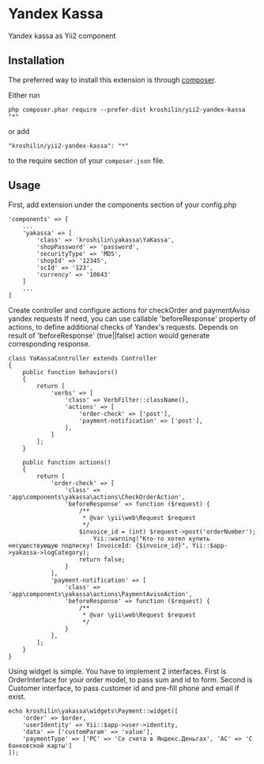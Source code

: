 Yandex Kassa
============
Yandex kassa as Yii2 component

Installation
------------

The preferred way to install this extension is through [composer](http://getcomposer.org/download/).

Either run

```
php composer.phar require --prefer-dist kroshilin/yii2-yandex-kassa "*"
```

or add

```
"kroshilin/yii2-yandex-kassa": "*"
```

to the require section of your `composer.json` file.


Usage
-----
First, add extension under the components section of your config.php

```
'components' => [
	...
	'yakassa' => [
		'class' => 'kroshilin\yakassa\YaKassa',
		'shopPassword' => 'password',
		'securityType' => 'MD5',
		'shopId' => '12345',
		'scId' => '123',
		'currency' => '10643'
	]
	...
]
```

Create controller and configure actions for checkOrder and paymentAviso yandex requests
If need, you can use callable 'beforeResponse' property of actions, to define additional checks of Yandex's requests.
Depends on result of 'beforeResponse' (true||false) action would generate corresponding response.
```
class YaKassaController extends Controller
{
    public function behaviors()
    {
        return [
            'verbs' => [
                'class' => VerbFilter::className(),
                'actions' => [
                    'order-check' => ['post'],
                    'payment-notification' => ['post'],
                ],
            ]
        ];
    }

    public function actions()
    {
        return [
            'order-check' => [
                'class' => 'app\components\yakassa\actions\CheckOrderAction',
                'beforeResponse' => function ($request) {
                    /**
                     * @var \yii\web\Request $request
                     */
                    $invoice_id = (int) $request->post('orderNumber');
		                Yii::warning("Кто-то хотел купить несуществующую подписку! InvoiceId: {$invoice_id}", Yii::$app->yakassa->logCategory);
                    return false;
                }
            ],
            'payment-notification' => [
                'class' => 'app\components\yakassa\actions\PaymentAvisoAction',
                'beforeResponse' => function ($request) {
                    /**
                     * @var \yii\web\Request $request
                     */
                }
            ],
        ];
    }
}
```

Using widget is simple. You have to implement 2 interfaces. First is OrderInterface for your order model, to pass sum and id to form.
Second is Customer interface, to pass customer id and pre-fill phone and email if exist.

```
echo kroshilin\yakassa\widgets\Payment::widget([
    'order' => $order,
    'userIdentity' => Yii::$app->user->identity,
	'data' => ['customParam' => 'value'],
	'paymentType' => ['PC' => 'Со счета в Яндекс.Деньгах', 'AC' => 'С банковской карты']
]);
```


